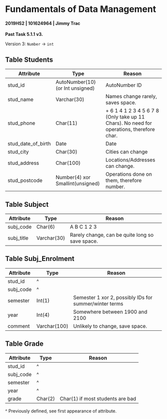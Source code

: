 # Fundamentals of Data Management

#### 2019HS2 |  101624964 | Jimmy Trac 

**Past Task 5.1.1 v3.**



Version 3: `Number` → `int`

## Table Students

| Attribute          | Type                             | Reason                                                       |
| ------------------ | -------------------------------- | ------------------------------------------------------------ |
| stud_id            | AutoNumber(10) (or Int unsigned) | AutoNumber ID                                                |
| stud_name          | Varchar(30)                      | Names change rarely, saves space.                            |
| stud_phone         | Char(11)                         | + 6 1 4 1 2 3 4 5 6 7 8 (Only take up 11 Chars). No need for operations, therefore char. |
| stud_date_of_birth | Date                             | Date                                                         |
| stud_city          | Char(30)                         | Cities can change                                            |
| stud_address       | Char(100)                        | Locations/Addresses can change.                              |
| stud_postcode      | Number(4) xor Smallint(unsigned) | Operations done on them, therefore number.                   |



## Table Subject

| Attribute  | Type        | Reason                                          |
| ---------- | ----------- | ----------------------------------------------- |
| subj_code  | Char(6)     | A B C 1 2 3                                     |
| subj_title | Varchar(30) | Rarely change, can be quite long so save space. |



## Table Subj_Enrolment

| Attribute | Type         | Reason                                                 |
| --------- | ------------ | ------------------------------------------------------ |
| stud_id   | ^            |                                                        |
| subj_code | ^            |                                                        |
| semester  | Int(1)       | Semester 1 xor 2, possibly IDs for summer/winter terms |
| year      | Int(4)       | Somewhere between 1900 and 2100                        |
| comment   | Varchar(100) | Unlikely to change, save space.                        |



## Table Grade

| Attribute | Type    | Reason                           |
| --------- | ------- | -------------------------------- |
| stud_id   | ^       |                                  |
| subj_code | ^       |                                  |
| semester  | ^       |                                  |
| year      | ^       |                                  |
| grade     | Char(2) | Char(1) if most students are bad |



^ Previously defined, see first appearance of attribute.